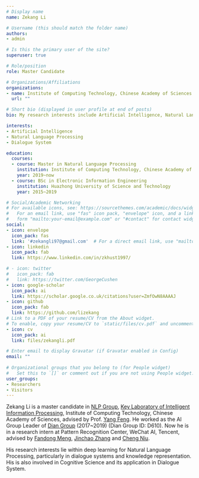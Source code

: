 ```yaml
---
# Display name
name: Zekang Li

# Username (this should match the folder name)
authors:
- admin

# Is this the primary user of the site?
superuser: true

# Role/position
role: Master Candidate

# Organizations/Affiliations
organizations:
- name: Institute of Computing Technology, Chinese Academy of Sciences
  url: ""

# Short bio (displayed in user profile at end of posts)
bio: My research interests include Artificial Intelligence, Natural Language Processing and Dialogue System.

interests:
- Artificial Intelligence
- Natural Language Processing
- Dialogue System

education:
  courses:
  - course: Master in Natural Language Processing
    institution: Institute of Computing Technology, Chinese Academy of Sciences
    year: 2019~now
  - course: BSc in Electronic Information Engineering
    institution: Huazhong University of Science and Technology
    year: 2015~2019

# Social/Academic Networking
# For available icons, see: https://sourcethemes.com/academic/docs/widgets/#icons
#   For an email link, use "fas" icon pack, "envelope" icon, and a link in the
#   form "mailto:your-email@example.com" or "#contact" for contact widget.
social:
- icon: envelope
  icon_pack: fas
  link: '#zekangli97@gmail.com'  # For a direct email link, use "mailto:test@example.org".
- icon: linkedin
  icon_pack: fab
  link: https://www.linkedin.com/in/zkhust1997/

# - icon: twitter
#   icon_pack: fab
#   link: https://twitter.com/GeorgeCushen
- icon: google-scholar
  icon_pack: ai
  link: https://scholar.google.co.uk/citations?user=ZmfOwN8AAAAJ
- icon: github
  icon_pack: fab
  link: https://github.com/lizekang
# Link to a PDF of your resume/CV from the About widget.
# To enable, copy your resume/CV to `static/files/cv.pdf` and uncomment the lines below.  
- icon: cv
  icon_pack: ai
  link: files/zekangli.pdf

# Enter email to display Gravatar (if Gravatar enabled in Config)
email: ""
  
# Organizational groups that you belong to (for People widget)
#   Set this to `[]` or comment out if you are not using People widget.  
user_groups:
- Researchers
- Visitors
---
```


Zekang Li is a master candidate in [NLP Group](http://nlp.ict.ac.cn/), [Key Laboratory of Intelligent Information Processing](http://iip.ict.ac.cn/), Institute of Computing Technology, Chinese Academy of Sciences, advised by Prof. [Yang Feng](http://iip.ict.ac.cn/members/yang-feng). He worked as the AI Group Leader of [Dian Group](http://dian.org.cn/) (2017~2019) (Dian Group ID: D610). Now he is in a research intern at Pattern Recognition Center, WeChat AI, Tencent, advised by [Fandong Meng](http://fandongmeng.github.io/), [Jinchao Zhang](#about) and [Cheng Niu](#about).

His research interests lie within deep learning for Natural Language Processing, particularly in dialogue systems and knowledge representation. His is also involved in Cognitive Science and its application in Dialogue System.


